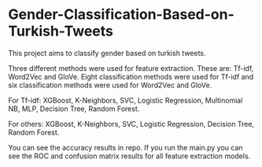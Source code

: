 # Gender-Classification-Based-on-Turkish-Tweets

This project aims to classify gender based on turkish tweets.

Three different methods were used for feature extraction. These are: Tf-idf, Word2Vec and GloVe.
Eight classification methods were used for Tf-idf and six classification methods were used for Word2Vec and GloVe.

For Tf-idf: XGBoost, K-Neighbors, SVC, Logistic Regression, Multinomial NB, MLP, Decision Tree, Random Forest.

For others:
XGBoost, 
K-Neighbors, 
SVC, 
Logistic Regression, 
Decision Tree, 
Random Forest.

You can see the accuracy results in repo. If you run the main.py you can see the ROC and confusion matrix results for all feature extraction models.

